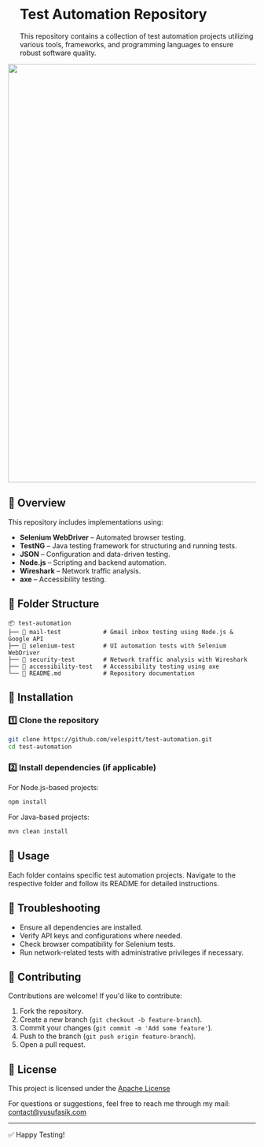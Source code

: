 <div id="user-content-toc">
  <ul>
    <summary><h1 style="display: inline-block;">Test Automation Repository</h1></summary>
    This repository contains a collection of test automation projects utilizing various tools, frameworks, and programming languages to ensure robust software quality.
  </ul>
</div>

<div align="left">
  <img src="https://github.com/Anmol-Baranwal/Cool-GIFs-For-GitHub/assets/74038190/80728820-e06b-4f96-9c9e-9df46f0cc0a5" width="850" />
</div>

## 📌 Overview
This repository includes implementations using:
- **Selenium WebDriver** – Automated browser testing.
- **TestNG** – Java testing framework for structuring and running tests.
- **JSON** – Configuration and data-driven testing.
- **Node.js** – Scripting and backend automation.
- **Wireshark** – Network traffic analysis.
- **axe** – Accessibility testing.

## 📂 Folder Structure
```
📦 test-automation
├── 📂 mail-test            # Gmail inbox testing using Node.js & Google API
├── 📂 selenium-test        # UI automation tests with Selenium WebDriver
├── 📂 security-test        # Network traffic analysis with Wireshark
├── 📂 accessibility-test   # Accessibility testing using axe
└── 📜 README.md            # Repository documentation
```

## 🚀 Installation

### 1️⃣ Clone the repository
```sh
git clone https://github.com/velespitt/test-automation.git
cd test-automation
```

### 2️⃣ Install dependencies (if applicable)
For Node.js-based projects:
```sh
npm install
```
For Java-based projects:
```sh
mvn clean install
```

## 📝 Usage
Each folder contains specific test automation projects. Navigate to the respective folder and follow its README for detailed instructions.

## 🔧 Troubleshooting
- Ensure all dependencies are installed.
- Verify API keys and configurations where needed.
- Check browser compatibility for Selenium tests.
- Run network-related tests with administrative privileges if necessary.

## 🤝 Contributing
Contributions are welcome! If you'd like to contribute:
1. Fork the repository.
2. Create a new branch (`git checkout -b feature-branch`).
3. Commit your changes (`git commit -m 'Add some feature'`).
4. Push to the branch (`git push origin feature-branch`).
5. Open a pull request.

## 📜 License
This project is licensed under the [Apache License](LICENSE)

For questions or suggestions, feel free to reach me through my mail: contact@yusufasik.com

---
✅ Happy Testing!
